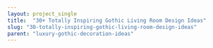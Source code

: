 ```yaml
---
layout: project_single
title:  "30+ Totally Inspiring Gothic Living Room Design Ideas"
slug: "30-totally-inspiring-gothic-living-room-design-ideas"
parent: "luxury-gothic-decoration-ideas"
---
```

 